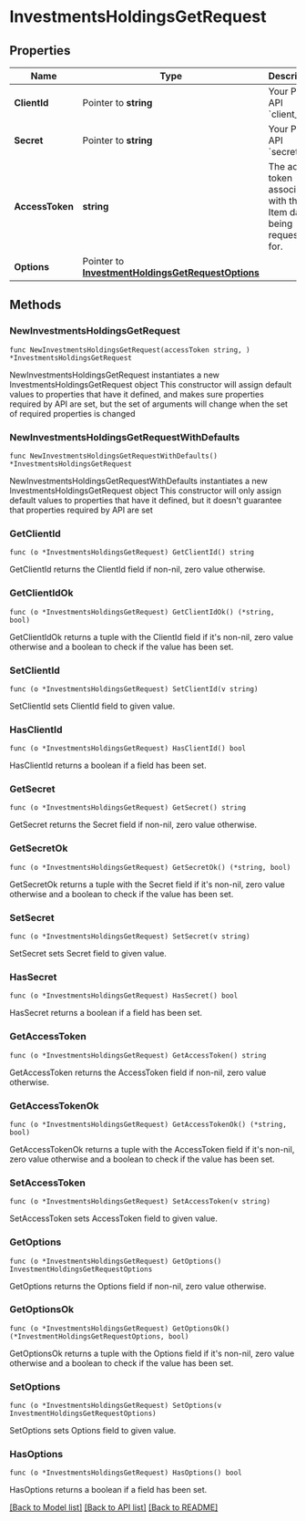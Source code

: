# InvestmentsHoldingsGetRequest

## Properties

Name | Type | Description | Notes
------------ | ------------- | ------------- | -------------
**ClientId** | Pointer to **string** | Your Plaid API &#x60;client_id&#x60;. | [optional] 
**Secret** | Pointer to **string** | Your Plaid API &#x60;secret&#x60;. | [optional] 
**AccessToken** | **string** | The access token associated with the Item data is being requested for. | 
**Options** | Pointer to [**InvestmentHoldingsGetRequestOptions**](InvestmentHoldingsGetRequestOptions.md) |  | [optional] 

## Methods

### NewInvestmentsHoldingsGetRequest

`func NewInvestmentsHoldingsGetRequest(accessToken string, ) *InvestmentsHoldingsGetRequest`

NewInvestmentsHoldingsGetRequest instantiates a new InvestmentsHoldingsGetRequest object
This constructor will assign default values to properties that have it defined,
and makes sure properties required by API are set, but the set of arguments
will change when the set of required properties is changed

### NewInvestmentsHoldingsGetRequestWithDefaults

`func NewInvestmentsHoldingsGetRequestWithDefaults() *InvestmentsHoldingsGetRequest`

NewInvestmentsHoldingsGetRequestWithDefaults instantiates a new InvestmentsHoldingsGetRequest object
This constructor will only assign default values to properties that have it defined,
but it doesn't guarantee that properties required by API are set

### GetClientId

`func (o *InvestmentsHoldingsGetRequest) GetClientId() string`

GetClientId returns the ClientId field if non-nil, zero value otherwise.

### GetClientIdOk

`func (o *InvestmentsHoldingsGetRequest) GetClientIdOk() (*string, bool)`

GetClientIdOk returns a tuple with the ClientId field if it's non-nil, zero value otherwise
and a boolean to check if the value has been set.

### SetClientId

`func (o *InvestmentsHoldingsGetRequest) SetClientId(v string)`

SetClientId sets ClientId field to given value.

### HasClientId

`func (o *InvestmentsHoldingsGetRequest) HasClientId() bool`

HasClientId returns a boolean if a field has been set.

### GetSecret

`func (o *InvestmentsHoldingsGetRequest) GetSecret() string`

GetSecret returns the Secret field if non-nil, zero value otherwise.

### GetSecretOk

`func (o *InvestmentsHoldingsGetRequest) GetSecretOk() (*string, bool)`

GetSecretOk returns a tuple with the Secret field if it's non-nil, zero value otherwise
and a boolean to check if the value has been set.

### SetSecret

`func (o *InvestmentsHoldingsGetRequest) SetSecret(v string)`

SetSecret sets Secret field to given value.

### HasSecret

`func (o *InvestmentsHoldingsGetRequest) HasSecret() bool`

HasSecret returns a boolean if a field has been set.

### GetAccessToken

`func (o *InvestmentsHoldingsGetRequest) GetAccessToken() string`

GetAccessToken returns the AccessToken field if non-nil, zero value otherwise.

### GetAccessTokenOk

`func (o *InvestmentsHoldingsGetRequest) GetAccessTokenOk() (*string, bool)`

GetAccessTokenOk returns a tuple with the AccessToken field if it's non-nil, zero value otherwise
and a boolean to check if the value has been set.

### SetAccessToken

`func (o *InvestmentsHoldingsGetRequest) SetAccessToken(v string)`

SetAccessToken sets AccessToken field to given value.


### GetOptions

`func (o *InvestmentsHoldingsGetRequest) GetOptions() InvestmentHoldingsGetRequestOptions`

GetOptions returns the Options field if non-nil, zero value otherwise.

### GetOptionsOk

`func (o *InvestmentsHoldingsGetRequest) GetOptionsOk() (*InvestmentHoldingsGetRequestOptions, bool)`

GetOptionsOk returns a tuple with the Options field if it's non-nil, zero value otherwise
and a boolean to check if the value has been set.

### SetOptions

`func (o *InvestmentsHoldingsGetRequest) SetOptions(v InvestmentHoldingsGetRequestOptions)`

SetOptions sets Options field to given value.

### HasOptions

`func (o *InvestmentsHoldingsGetRequest) HasOptions() bool`

HasOptions returns a boolean if a field has been set.


[[Back to Model list]](../README.md#documentation-for-models) [[Back to API list]](../README.md#documentation-for-api-endpoints) [[Back to README]](../README.md)


